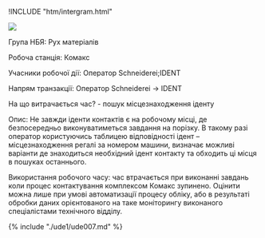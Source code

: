 !INCLUDE "htm/intergram.html"

![](https://chart.googleapis.com/chart?chs=180x180&amp;cht=qr&amp;chl=https://pp.vokov.tk/nbya-nomer-7.html)


Група НБЯ: Рух матеріалів

Робоча станція: Комакс

Учасники робочої дії: Оператор Schneiderei;IDENT

Напрям транзакції: Оператор Schneiderei -> IDENT

На що витрачається час? - пошук місцезнаходження іденту

Опис:
Не завжди іденти контактів є на робочому місці, де безпосередньо виконуватиметься завдання на порізку. В такому разі оператор користуючись таблицею відповідності ідент – місцезнаходження регалі за номером машини, визначає можливі варіанти де знаходиться необхідний ідент контакту та обходить ці місця в пошуках останнього.

Використання робочого часу: час втрачається при виконанні завдань коли процес контактування комплексом Комакс зупинено. Оцінити можна лише при умові автоматизації процесу обліку, або в результаті обробки даних орієнтованого на таке моніторингу виконаного спеціалістами технічного відділу.



{% include "./ude1/ude007.md" %}